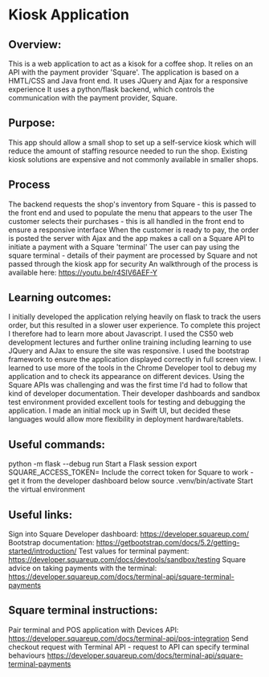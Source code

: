 
# Kiosk Application


## Overview:
This is a web application to act as a kisok for a coffee shop. 
It relies on an API with the payment provider 'Square'.
The application is based on a HMTL/CSS and Java front end. It uses JQuery and Ajax for a responsive experience
It uses a python/flask backend, which controls the communication with the payment provider, Square.

## Purpose:
This app should allow a small shop to set up a self-service kiosk which will reduce the amount of staffing resource needed to run the shop.
Existing kiosk solutions are expensive and not commonly available in smaller shops. 

## Process
The backend requests the shop's inventory from Square - this is passed to the front end and used to populate the menu that appears to the user
The customer selects their purchases - this is all handled in the front end to ensure a responsive interface
When the customer is ready to pay, the order is posted the server with Ajax and the app makes a call on a Square API to initiate a payment with a Square 'terminal'
The user can pay using the square terminal - details of their payment are processed by Square and not passed through the kiosk app for security
An walkthrough of the process is available here: https://youtu.be/r4SIV6AEF-Y

## Learning outcomes:
I initially developed the application relying heavily on flask to track the users order, but this resulted in a slower user experience. 
To complete this project I therefore had to learn more about Javascript. I used the CS50 web development lectures and further online training including learning to use JQuery and AJax to ensure the site was responsive.
I used the bootstrap framework to ensure the application displayed correctly in full screen view.
I learned to use more of the tools in the Chrome Developer tool to debug my application and to check its appearance on different devices. 
Using the Square APIs was challenging and was the first time I'd had to follow that kind of developer documentation. Their developer dashboards and 
sandbox test environment provided excellent tools for testing and debugging the application. 
I made an initial mock up in Swift UI, but decided these languages would allow more flexibility in deployment hardware/tablets. 

## Useful commands:
python -m flask --debug run             Start a Flask session
export SQUARE_ACCESS_TOKEN=     Include the correct token for Square to work - get it from the developer dashboard below
source .venv/bin/activate       Start the virtual environment

## Useful links:
Sign into Square Developer dashboard: https://developer.squareup.com/
Bootstrap documentation: https://getbootstrap.com/docs/5.2/getting-started/introduction/
Test values for terminal payment: https://developer.squareup.com/docs/devtools/sandbox/testing 
Square advice on taking payments with the terminal: https://developer.squareup.com/docs/terminal-api/square-terminal-payments

## Square terminal instructions:
Pair terminal and POS application with Devices API: https://developer.squareup.com/docs/terminal-api/pos-integration
Send checkout request with Terminal API - request to API can specify terminal behaviours 
https://developer.squareup.com/docs/terminal-api/square-terminal-payments


